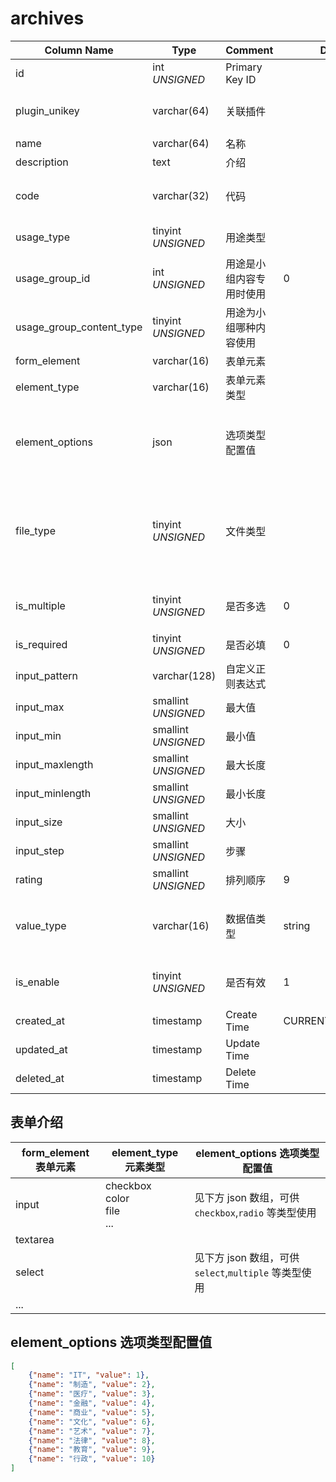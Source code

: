 # archives

| Column Name | Type | Comment | Default | Null | Remark |
| --- | --- | --- | --- | --- | --- |
| id | int *UNSIGNED* | Primary Key ID |  | NO | Auto Increment |
| plugin_unikey | varchar(64) | 关联插件 |  | NO | 关联字段 [plugins->unikey](../plugins/plugins.md)<br>哪个插件创建的 |
| name | varchar(64) | 名称 |  | YES | **多语言**  |
| description | text | 介绍 |  | YES | **多语言** |
| code | varchar(32) | 代码 |  | NO | **Unique**，纯英文字母，不支持任何符号或空格 |
| usage_type | tinyint *UNSIGNED* | 用途类型 |  | NO | 1.用户 / 2.小组 / 3.话题 / 4.帖子 / 5.评论 |
| usage_group_id | int *UNSIGNED* | 用途是小组内容专用时使用 | 0 | NO | 关联字段 [groups->id](../contents/groups.md)<br>关联插件所属小组，`0` 表示否 |
| usage_group_content_type | tinyint *UNSIGNED* | 用途为小组哪种内容使用 |  | YES | 1.帖子 / 2.评论 |
| form_element | varchar(16) | 表单元素 |  | NO | HTML form 元素 |
| element_type | varchar(16) | 表单元素类型 |  | YES | 与 form_element 对应的类型 |
| element_options | json | 选项类型配置值 |  | YES | 数组格式，支持**多语言**存储<br>为 select,checkbox,radio 等类型提供选项值 |
| file_type | tinyint *UNSIGNED* | 文件类型 |  | YES | `form_element=input` + `element_type=file`<br>仅以上两个配置匹配时才使用，用于声明上传文件类型<br>1.图片 / 2.视频 / 3.音频 / 4.文档 |
| is_multiple | tinyint *UNSIGNED* | 是否多选 | 0 | NO | 0.否 / 1.是<br>对 select,email,file 等元素有效  |
| is_required | tinyint *UNSIGNED* | 是否必填 | 0 | NO | 0.否 / 1.是 |
| input_pattern | varchar(128) | 自定义正则表达式 |  | YES |  |
| input_max | smallint *UNSIGNED* | 最大值 |  | YES |  |
| input_min | smallint *UNSIGNED* | 最小值 |  | YES |  |
| input_maxlength | smallint *UNSIGNED* | 最大长度 |  | YES |  |
| input_minlength | smallint *UNSIGNED* | 最小长度 |  | YES |  |
| input_size | smallint *UNSIGNED* | 大小 |  | YES |  |
| input_step | smallint *UNSIGNED* | 步骤 |  | YES |  |
| rating | smallint *UNSIGNED* | 排列顺序 | 9 | NO | 升序排序 |
| value_type | varchar(16) | 数据值类型 | string | NO | 同[配置表](../systems/configs.md) `item_type` 字段逻辑一样，支持 file/plugin/plugins 等类型 |
| is_enable | tinyint *UNSIGNED* | 是否有效 | 1 | NO | 0.无效 / 1.有效<br>无效后，所有关联均无效 |
| created_at | timestamp | Create Time | CURRENT_TIMESTAMP | NO |  |
| updated_at | timestamp | Update Time |  | YES |  |
| deleted_at | timestamp | Delete Time |  | YES |  |


## 表单介绍

| form_element 表单元素 | element_type 元素类型 | element_options 选项类型配置值 |
| --- | --- | --- |
| input | checkbox<br>color<br>file<br>... | 见下方 json 数组，可供 `checkbox`,`radio` 等类型使用 |
| textarea |  |  |
| select |  | 见下方 json 数组，可供 `select`,`multiple` 等类型使用 |
| ... |  |  |

## element_options 选项类型配置值

```json
[
    {"name": "IT", "value": 1},
    {"name": "制造", "value": 2},
    {"name": "医疗", "value": 3},
    {"name": "金融", "value": 4},
    {"name": "商业", "value": 5},
    {"name": "文化", "value": 6},
    {"name": "艺术", "value": 7},
    {"name": "法律", "value": 8},
    {"name": "教育", "value": 9},
    {"name": "行政", "value": 10}
]
```
